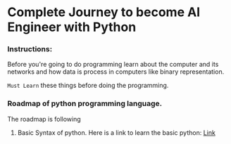 # Complete Journey to become AI Engineer with Python
### Instructions: 
Before you're going to do programming learn about the computer and its networks and how data is process in computers like binary representation. 

`Must Learn` these things before doing the programming.
### Roadmap of python programming language.
The roadmap is following 
1. Basic Syntax of python.
Here is a link to learn the basic python: [Link](https://learnxinyminutes.com/docs/python/)


